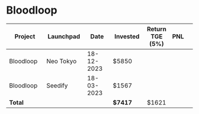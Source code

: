 # Bloodloop



<table data-full-width="true"><thead><tr><th width="141">Project</th><th width="138">Launchpad</th><th width="132">Date</th><th width="133">Invested</th><th>Return TGE (5%)</th><th>PNL</th><th></th></tr></thead><tbody><tr><td>Bloodloop</td><td>Neo Tokyo</td><td>18-12-2023</td><td>$5850</td><td></td><td></td><td></td></tr><tr><td>Bloodloop</td><td>Seedify</td><td>18-03-2023</td><td>$1567</td><td></td><td></td><td></td></tr><tr><td><strong>Total</strong></td><td></td><td></td><td><strong>$7417</strong></td><td>$1621</td><td></td><td></td></tr></tbody></table>

